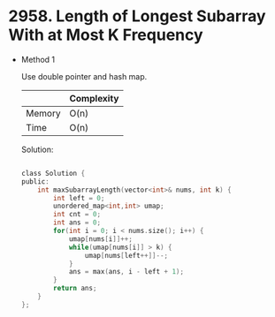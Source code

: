 # 2958. Length of Longest Subarray With at Most K Frequency 
- Method 1

    Use double pointer and hash map.

    | |   Complexity  |
    | ----------- | ----------- | 
    |  Memory     | O(n) | 
    |      Time       |  O(n) | 


    Solution:

    ``` h

    class Solution {
    public:
        int maxSubarrayLength(vector<int>& nums, int k) {
            int left = 0;
            unordered_map<int,int> umap;
            int cnt = 0;
            int ans = 0;
            for(int i = 0; i < nums.size(); i++) {
                umap[nums[i]]++;
                while(umap[nums[i]] > k) {
                    umap[nums[left++]]--;
                }
                ans = max(ans, i - left + 1);
            }
            return ans;
        }
    };

    ```

<!-- - Method 2

    This is another method.

    | |   Complexity  |
    | ----------- | ----------- | 
    |  Memory     | O(n) | 
    |      Time       |  O(n) | 


    Solution:

    ``` h



    ```

- Additional Knowledge:
       
    Here are some additional knowledge.



<br> -->